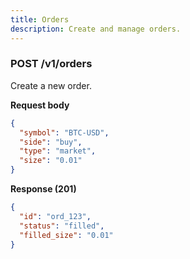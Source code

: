 ```yaml
---
title: Orders
description: Create and manage orders.
---
```


### POST /v1/orders
Create a new order.

**Request body**
```json
{
  "symbol": "BTC-USD",
  "side": "buy",
  "type": "market",
  "size": "0.01"
}
```

**Response (201)**
```json
{
  "id": "ord_123",
  "status": "filled",
  "filled_size": "0.01"
}
```